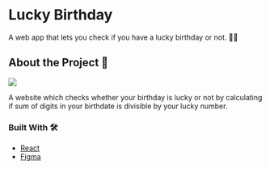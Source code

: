 # Lucky Birthday 

A web app that lets you check if you have a lucky birthday or not. 🎊🎊

## About the Project 📝

<img align="center" src="https://media.giphy.com/media/GbUwYzPa5YRPZghsBT/giphy.gif?cid=790b7611bd2834142b49461fd7fa1a07710b4eefc6943c62&rid=giphy.gif&ct=g"/>

A website which checks whether your birthday is lucky or not by calculating if sum of digits in your birthdate is divisible by your lucky number.

### Built With 🛠
* [React](https://reactjs.org/)
* [Figma](https://www.figma.com/)
